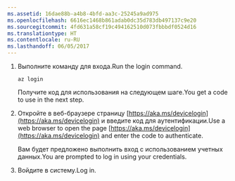 ```yaml
---
ms.assetid: 16dae88b-a4b8-4bfd-aa3c-25245a9ad975
ms.openlocfilehash: 6616ec1468b861adab0dc35d783db497137c9e20
ms.sourcegitcommit: 4fd631a58cf19c494162510d073fbbbdf0524d16
ms.translationtype: HT
ms.contentlocale: ru-RU
ms.lasthandoff: 06/05/2017
---
```

1. <span data-ttu-id="78bea-101">Выполните команду для входа.</span><span class="sxs-lookup"><span data-stu-id="78bea-101">Run the login command.</span></span>

    ```azurecli-interactive
    az login
    ```

   <span data-ttu-id="78bea-102">Получите код для использования на следующем шаге.</span><span class="sxs-lookup"><span data-stu-id="78bea-102">You get a code to use in the next step.</span></span> 

1. <span data-ttu-id="78bea-103">Откройте в веб-браузере страницу [https://aka.ms/devicelogin](https://aka.ms/devicelogin)
    и введите код для аутентификации.</span><span class="sxs-lookup"><span data-stu-id="78bea-103">Use a web browser to open the page [https://aka.ms/devicelogin](https://aka.ms/devicelogin)
 and enter the code to authenticate.</span></span>

    <span data-ttu-id="78bea-104">Вам будет предложено выполнить вход с использованием учетных данных.</span><span class="sxs-lookup"><span data-stu-id="78bea-104">You are prompted to log in using your credentials.</span></span>

1. <span data-ttu-id="78bea-105">Войдите в систему.</span><span class="sxs-lookup"><span data-stu-id="78bea-105">Log in.</span></span>
 
